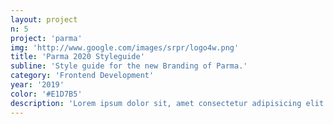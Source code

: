 ```yaml
---
layout: project
n: 5
project: 'parma'
img: 'http://www.google.com/images/srpr/logo4w.png'
title: 'Parma 2020 Styleguide'
subline: 'Style guide for the new Branding of Parma.'
category: 'Frontend Development'
year: '2019'
color: '#E1D7B5'
description: 'Lorem ipsum dolor sit, amet consectetur adipisicing elit. Fugiat a quibusdam eligendi id fuga non labore laboriosam tenetur repellat accusantium doloribus harum accusamus aperiam, eum reprehenderit, magni itaque incidunt odio! Lorem ipsum dolor sit, amet consectetur adipisicing elit. Fugiat a quibusdam eligendi id fuga non labore laboriosam tenetur repellat accusantium doloribus harum accusamus aperiam, eum reprehenderit, magni itaque incidunt odio!'
---
```

